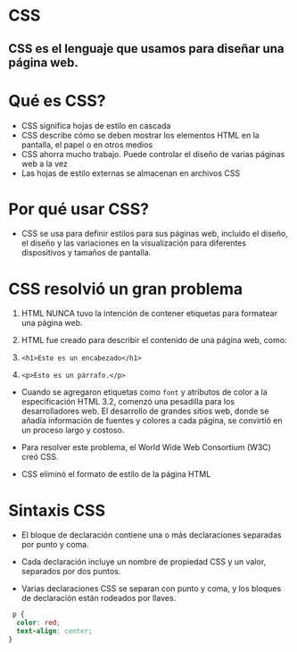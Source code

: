 # CSS

## CSS es el lenguaje que usamos para diseñar una página web.

# Qué es CSS?
- CSS significa hojas de estilo en cascada
- CSS describe cómo se deben mostrar los elementos HTML en la pantalla, el papel o en otros medios
- CSS ahorra mucho trabajo. Puede controlar el diseño de varias páginas web a la vez
- Las hojas de estilo externas se almacenan en archivos CSS


# Por qué usar CSS?
- CSS se usa para definir estilos para sus páginas web, incluido el diseño, el diseño y las variaciones en la visualización para diferentes dispositivos y tamaños de pantalla.


# CSS resolvió un gran problema
1. HTML NUNCA tuvo la intención de contener etiquetas para formatear una página web.

1. HTML fue creado para describir el contenido de una página web, como:

1. ```<h1>Este es un encabezado</h1>```

2. ```<p>Esto es un párrafo.</p>```

- Cuando se agregaron etiquetas como ````font```` y atributos de color a la especificación HTML 3.2, comenzó una pesadilla para los desarrolladores web. El desarrollo de grandes sitios web, donde se añadía información de fuentes y colores a cada página, se convirtió en un proceso largo y costoso.

- Para resolver este problema, el World Wide Web Consortium (W3C) creó CSS.

- CSS eliminó el formato de estilo de la página HTML


# Sintaxis CSS

- El bloque de declaración contiene una o más declaraciones separadas por punto y coma.

- Cada declaración incluye un nombre de propiedad CSS y un valor, separados por dos puntos.

- Varias declaraciones CSS se separan con punto y coma, y ​​los bloques de declaración están rodeados por llaves.

```css
 p {
  color: red;
  text-align: center;
}
```

